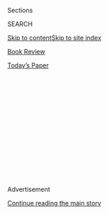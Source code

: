 <div id="app">

<div>

<div>

<div>

<div class="NYTAppHideMasthead css-1q2w90k e1suatyy0">

<div class="section css-ui9rw0 e1suatyy2">

<div class="css-eph4ug er09x8g0">

<div class="css-6n7j50">

</div>

<span class="css-1dv1kvn">Sections</span>

<div class="css-10488qs">

<span class="css-1dv1kvn">SEARCH</span>

</div>

[Skip to content](#site-content)[Skip to site index](#site-index)

</div>

<div id="masthead-section-label" class="css-1wr3we4 eaxe0e00">

[Book
Review](https://www.nytimes3xbfgragh.onion/section/books/review)

</div>

<div class="css-10698na e1huz5gh0">

</div>

</div>

<div id="masthead-bar-one" class="section hasLinks css-15hmgas e1csuq9d3">

<div class="css-uqyvli e1csuq9d0">

</div>

<div class="css-1uqjmks e1csuq9d1">

</div>

<div class="css-9e9ivx">

[](https://myaccount.nytimes3xbfgragh.onion/auth/login?response_type=cookie&client_id=vi)

</div>

<div class="css-1bvtpon e1csuq9d2">

[Today’s
Paper](https://www.nytimes3xbfgragh.onion/section/todayspaper)

</div>

</div>

</div>

</div>

<div data-aria-hidden="false">

<div id="site-content" data-role="main">

<div>

<div class="css-1aor85t" style="opacity:0.000000001;z-index:-1;visibility:hidden">

<div class="css-1hqnpie">

<div class="css-epjblv">

<span class="css-17xtcya">[Book
Review](/section/books/review)</span><span class="css-x15j1o">|</span><span class="css-fwqvlz">March’s
Book Club Pick: Dani Shapiro’s New Memoir Uncovers a Life-Changing
Family
Secret</span>

</div>

<div class="css-k008qs">

<div class="css-1iwv8en">

<span class="css-18z7m18"></span>

<div>

</div>

</div>

<span class="css-1n6z4y">https://nyti.ms/2RPtB2b</span>

<div class="css-1705lsu">

<div class="css-4xjgmj">

<div class="css-4skfbu" data-role="toolbar" data-aria-label="Social Media Share buttons, Save button, and Comments Panel with current comment count" data-testid="share-tools">

  - 
  - 
  - 
  - 
    
    <div class="css-6n7j50">
    
    </div>

  - 

</div>

</div>

</div>

</div>

</div>

</div>

<div id="NYT_TOP_BANNER_REGION" class="css-13pd83m">

</div>

<div id="top-wrapper" class="css-1sy8kpn">

<div id="top-slug" class="css-l9onyx">

Advertisement

</div>

[Continue reading the main
story](#after-top)

<div class="ad top-wrapper" style="text-align:center;height:100%;display:block;min-height:250px">

<div id="top" class="place-ad" data-position="top" data-size-key="top">

</div>

</div>

<div id="after-top">

</div>

</div>

<div id="sponsor-wrapper" class="css-1hyfx7x">

<div id="sponsor-slug" class="css-19vbshk">

Supported by

</div>

[Continue reading the main
story](#after-sponsor)

<div id="sponsor" class="ad sponsor-wrapper" style="text-align:center;height:100%;display:block">

</div>

<div id="after-sponsor">

</div>

</div>

Nonfiction

<div class="css-1vkm6nb ehdk2mb0">

# March’s Book Club Pick: Dani Shapiro’s New Memoir Uncovers a Life-Changing Family Secret

</div>

<div class="css-79elbk" data-testid="photoviewer-wrapper">

<div class="css-z3e15g" data-testid="photoviewer-wrapper-hidden">

</div>

<div class="css-1a48zt4 ehw59r15" data-testid="photoviewer-children">

![<span class="css-16f3y1r e13ogyst0" data-aria-hidden="true">Dani
Shapiro and her
father.</span><span class="css-cnj6d5 e1z0qqy90" itemprop="copyrightHolder"><span class="css-1ly73wi e1tej78p0">Credit...</span><span><span>via
Dani
Shapiro</span></span></span>](https://static01.graylady3jvrrxbe.onion/images/2019/01/27/books/review/27Franklin3/merlin_149030637_41834e3a-c3db-4a91-903f-e86e1917c6e2-articleLarge.jpg?quality=75&auto=webp&disable=upscale)

</div>

</div>

<div class="css-170u9t6">

<div class="css-u7fh8e">

<div class="css-79elbk">

Buy Book<span data-aria-hidden="true">
    ▾</span>

  - [Amazon](https://www.amazon.com/gp/search?index=books&tag=NYTBSREV-20&field-keywords=Inheritance%3A+A+Memoir+of+Genealogy%2C+Paternity%2C+and+Love+Dani+Shapiro)
  - [Apple
    Books](https://du-gae-books-dot-nyt-du-prd.appspot.com/buy?title=Inheritance%3A+A+Memoir+of+Genealogy%2C+Paternity%2C+and+Love&author=Dani+Shapiro)
  - [Barnes and
    Noble](https://www.anrdoezrs.net/click-7990613-11819508?url=https%3A%2F%2Fwww.barnesandnoble.com%2Fw%2F%3Fean%3D9781524732714)
  - [Books-A-Million](https://www.anrdoezrs.net/click-7990613-35140?url=https%3A%2F%2Fwww.booksamillion.com%2Fp%2FInheritance%253A%2BA%2BMemoir%2Bof%2BGenealogy%252C%2BPaternity%252C%2Band%2BLove%2FDani%2BShapiro%2F9781524732714)
  - [Bookshop](https://bookshop.org/a/3546/9781524732714)
  - [Indiebound](https://www.indiebound.org/book/9781524732714?aff=NYT)

</div>

When you purchase an independently reviewed book through our site, we
earn an affiliate commission.

</div>

</div>

<div class="css-xt80pu e12qa4dv0">

<div class="css-18e8msd">

<div class="css-vp77d3 epjyd6m0">

<div class="css-1baulvz">

By <span class="css-1baulvz last-byline" itemprop="name">Ruth
Franklin</span>

</div>

</div>

  - Jan. 15,
    2019

  - 
    
    <div class="css-4xjgmj">
    
    <div class="css-d8bdto" data-role="toolbar" data-aria-label="Social Media Share buttons, Save button, and Comments Panel with current comment count" data-testid="share-tools">
    
      - 
      - 
      - 
      - 
        
        <div class="css-6n7j50">
        
        </div>
    
      - 
    
    </div>
    
    </div>

</div>

</div>

<div class="section meteredContent css-1r7ky0e" name="articleBody" itemprop="articleBody">

<div class="css-1fanzo5 StoryBodyCompanionColumn">

<div class="css-53u6y8">

**INHERITANCE**  
**A Memoir of Genealogy, Paternity, and Love**  
By Dani Shapiro  
249 pp. Alfred A. Knopf. $24.95.

“You may discover things about yourself and/or your family members that
may be upsetting,” warns the boilerplate legal language at 23andme.com,
the website of a company that analyzes samples from DNA testing kits.
Spitting into one of those test tubes a few years ago, I felt as if I
were perched on the edge of a void: Here was a moment when all the veils
had the potential to fall. At the time, my greatest fear was that I
might be genetically predisposed to Alzheimer’s disease or breast
cancer. But we’ve all heard stories of people who discover, quite by
accident, that their family history isn’t quite what they thought.

</div>

</div>

<div class="css-79elbk" data-testid="photoviewer-wrapper">

<div class="css-z3e15g" data-testid="photoviewer-wrapper-hidden">

</div>

<div class="css-1a48zt4 ehw59r15" data-testid="photoviewer-children">

![<span class="css-16f3y1r e13ogyst0" data-aria-hidden="true">Dani
Shaprio and her
father.</span><span class="css-cnj6d5 e1z0qqy90" itemprop="copyrightHolder"><span class="css-1ly73wi e1tej78p0">Credit...</span><span>via
Dani
Shapiro</span></span>](https://static01.graylady3jvrrxbe.onion/images/2019/01/27/books/review/27Franklin4/merlin_149030640_b265d14b-bcf8-4b72-b70c-29bc992000e8-articleLarge.jpg?quality=75&auto=webp&disable=upscale)

</div>

</div>

<div class="css-1fanzo5 StoryBodyCompanionColumn">

<div class="css-53u6y8">

The chance that such a thing might happen at all seems remote — but that
it might happen to Dani Shapiro, a novelist and memoirist who has
devoted her life to telling stories about families and their secrets, is
even more incredible. Shapiro’s 2010 memoir, “Devotion,” is the story of
her search for a new spirituality after becoming disillusioned with the
Orthodox Judaism of her childhood; she grew up steeped in the history of
her Eastern European ancestors and taught to take pride in the
accomplishments of her grandfather, a pillar of modern Orthodoxy. But,
as she recounts in her latest memoir, “Inheritance,” a few years ago,
with both her parents long dead, she took a DNA test and discovered that
she was only half Jewish — and unrelated to the woman she had always
thought was her half sister.

</div>

</div>

<div class="css-1fanzo5 StoryBodyCompanionColumn">

<div class="css-53u6y8">

\[*[Read our piece about serial memoirists, including Shapiro,
here](https://www.nytimes3xbfgragh.onion/2019/01/10/books/serial-memoir-writer.html?action=click&module=Well&pgtype=Homepage&section=Books)*\]

Shapiro had long known that she was conceived in Philadelphia, at a
clinic for couples with fertility problems: “Not a pretty story,” in her
mother’s words. The clinic was run by Edmond Farris, a doctor who had
developed a new method for pinpointing when a woman ovulated. When the
time was right, Shapiro’s mother had told her, her father would rush
down from New York, where he worked on the stock exchange, and provide
sperm for artificial insemination. Shapiro had heard rumors that such
clinics used to “mix sperm” — that is, the semen of men with low sperm
count would be combined with donor sperm to increase the chances of
pregnancy — but she didn’t give it more thought. Now she learns that in
those days, many sperm donors were medical students. A Twitter
acquaintance who calls herself a “genealogy geek” needs only a family
tree on Ancestry.com showing a first cousin previously unknown to
Shapiro and a few web searches to locate the man who turns out to be
Shapiro’s biological father — a decidedly non-Jewish doctor in Oregon
who went to medical school at Penn.

All this takes place within the first third of the book, so I’m not
giving much away. At any rate, the true drama of “Inheritance” is not
Shapiro’s discovery of her father’s identity but the meaning she makes
of it. In many ways, the knowledge comes as a relief. Her parents’
relationship was fraught; her mother suffered from borderline
personality disorder, and her father was depressive. She always felt out
of place in her birth family, as if on some level she knew she didn’t
belong. Relatives, friends and strangers commented that she didn’t look
Jewish; once, when she was a child, a family friend (who will eventually
be Jared Kushner’s grandmother) ran a hand through her platinum hair and
remarked, chillingly: “We could have used you in the ghetto, little
blondie. You could have gotten us bread from the Nazis.” When Shapiro
comes upon a YouTube video of her biological father — a man with her
features and coloring, who even gesticulates the same way she does — the
resemblance is more than astonishing; it’s consoling. “I knew in a place
beyond thought that I was seeing the truth — the answer to the
unanswerable questions I had been exploring all my life,” she
writes.

<div class="css-79elbk" data-testid="photoviewer-wrapper">

<div class="css-z3e15g" data-testid="photoviewer-wrapper-hidden">

</div>

<div class="css-1a48zt4 ehw59r15" data-testid="photoviewer-children">

<div class="css-zgakxe erfvjey0">

<span class="css-1ly73wi e1tej78p0">Image</span>

<div class="css-zjzyr8">

<div data-testid="lazyimage-container" style="height:578.0666666666667px">

</div>

</div>

</div>

</div>

</div>

The discovery that Shapiro carries a stranger’s genes has profound
implications for every aspect of her life, from the photographs of
supposed relatives that line the walls of her house to the need to
revise her medical history. (“How could I explain that my father was no
longer deceased?” she wonders at the doctor’s office.) It also leads her
to investigate the early days of artificial insemination, in which she
finds more than a tinge of eugenics. Farris is quoted in an interview as
saying that he saw “nothing wrong in trying to bring children of fine
quality into the world”; his donors were the “best material that
Philadelphia medical schools can offer.” Couples who used donor sperm
were advised to have sex before and after the insemination, to
intentionally introduce an element of ambiguity. It was simply assumed
that their children would never be told. No one seems to have worried
about those children growing up with inaccurate medical histories, much
less a pervasive sense of unease in their own skin.

Shapiro’s account is beautifully written and deeply moving — it brought
me to tears more than once. I couldn’t help feeling unnerved, though, by
the strength of her conviction that blood will out, which leads her
uncomfortably close to genetic determinism. “Our lifetime of
disconnection, finally explained,” she writes of her lack of kinship
with the woman she believed to be her half sister. Donating sperm, she
believes, is “the passing along of an essence that was inseparable from
personhood itself”; on a visit to the California Cryobank, the nation’s
largest donor sperm repository, she wonders about the “millions of
souls” within its vials. But by all accounts, many children of sperm
(and egg) donors grow up fulfilled and content, nurtured by the love of
the parents who raise them and uninterested in seeking out their
biological relatives — who, when found, often turn out to be a
disappointment. And for many children of unhappy families, genetic bonds
aren’t sufficient to maintain connection to parents who are abusive or
neglectful.

</div>

</div>

<div class="css-1fanzo5 StoryBodyCompanionColumn">

<div class="css-53u6y8">

“Neither of my two fathers could ever be entirely mine,” Shapiro comes
to realize. Indeed, no one’s parents can ever be entirely one’s own;
they have histories and secrets of which we know nothing. And among the
mysteries of adulthood is the way parents and children, once apparently
inseparable, can part like amicable lovers: still fond, but no longer
close. As the song goes, it’s love — not genes — that will keep us
together.

</div>

</div>

</div>

<div>

</div>

<div>

</div>

<div>

</div>

<div>

<div id="bottom-wrapper" class="css-1ede5it">

<div id="bottom-slug" class="css-l9onyx">

Advertisement

</div>

[Continue reading the main
story](#after-bottom)

<div id="bottom" class="ad bottom-wrapper" style="text-align:center;height:100%;display:block;min-height:90px">

</div>

<div id="after-bottom">

</div>

</div>

</div>

</div>

</div>

## Site Index

<div>

</div>

## Site Information Navigation

  - [© <span>2020</span> <span>The New York Times
    Company</span>](https://help.nytimes3xbfgragh.onion/hc/en-us/articles/115014792127-Copyright-notice)

<!-- end list -->

  - [NYTCo](https://www.nytco.com/)
  - [Contact
    Us](https://help.nytimes3xbfgragh.onion/hc/en-us/articles/115015385887-Contact-Us)
  - [Work with us](https://www.nytco.com/careers/)
  - [Advertise](https://nytmediakit.com/)
  - [T Brand Studio](http://www.tbrandstudio.com/)
  - [Your Ad
    Choices](https://www.nytimes3xbfgragh.onion/privacy/cookie-policy#how-do-i-manage-trackers)
  - [Privacy](https://www.nytimes3xbfgragh.onion/privacy)
  - [Terms of
    Service](https://help.nytimes3xbfgragh.onion/hc/en-us/articles/115014893428-Terms-of-service)
  - [Terms of
    Sale](https://help.nytimes3xbfgragh.onion/hc/en-us/articles/115014893968-Terms-of-sale)
  - [Site
    Map](https://spiderbites.nytimes3xbfgragh.onion)
  - [Help](https://help.nytimes3xbfgragh.onion/hc/en-us)
  - [Subscriptions](https://www.nytimes3xbfgragh.onion/subscription?campaignId=37WXW)

</div>

</div>

</div>

</div>
